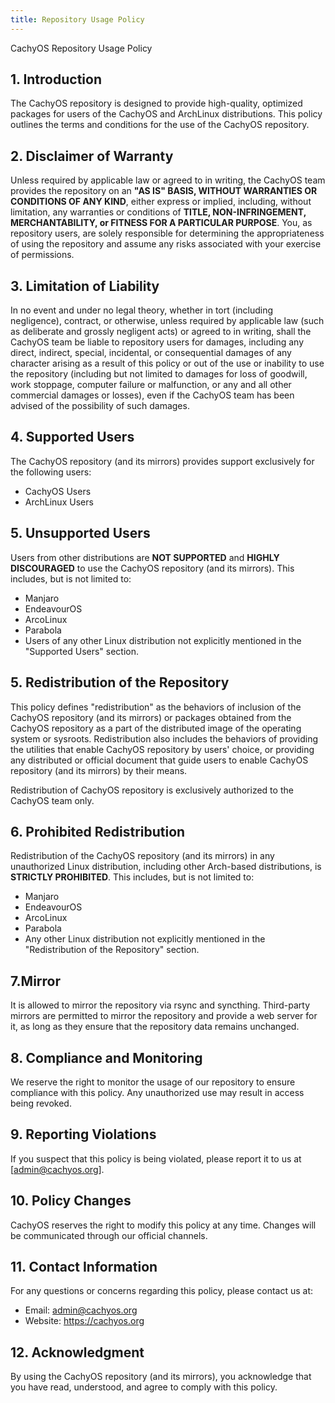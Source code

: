 ```yaml
---
title: Repository Usage Policy
---
```


CachyOS Repository Usage Policy

## 1. Introduction

The CachyOS repository is designed to provide high-quality, optimized packages for users of the CachyOS and ArchLinux distributions. This policy outlines the terms and conditions for the use of the CachyOS repository. 

## 2. Disclaimer of Warranty

Unless required by applicable law or agreed to in writing, the CachyOS team provides the repository on an **"AS IS" BASIS, WITHOUT WARRANTIES OR CONDITIONS OF ANY KIND**, either express or implied, including, without limitation, 
any warranties or conditions of **TITLE, NON-INFRINGEMENT, MERCHANTABILITY, or FITNESS FOR A PARTICULAR PURPOSE**. You, as repository users, are solely responsible for determining the appropriateness of using the repository and assume
any risks associated with your exercise of permissions.

## 3. Limitation of Liability

In no event and under no legal theory, whether in tort (including negligence), contract, or otherwise, unless required by applicable law (such as deliberate and grossly negligent acts) or agreed to in writing, shall the CachyOS team 
be liable to repository users for damages, including any direct, indirect, special, incidental, or consequential damages of any character arising as a result of this policy or out of the use or inability to use the repository 
(including but not limited to damages for loss of goodwill, work stoppage, computer failure or malfunction, or any and all other commercial damages or losses), even if the CachyOS team has been advised of the possibility of such damages.

## 4. Supported Users

The CachyOS repository (and its mirrors) provides support exclusively for the following users:

- CachyOS Users
- ArchLinux Users

## 5. Unsupported Users

Users from other distributions are **NOT SUPPORTED** and **HIGHLY DISCOURAGED** to use the CachyOS repository (and its mirrors). This includes, but is not limited to:

- Manjaro
- EndeavourOS
- ArcoLinux
- Parabola
- Users of any other Linux distribution not explicitly mentioned in the "Supported Users" section.

## 5. Redistribution of the Repository

This policy defines "redistribution" as the behaviors of inclusion of the CachyOS repository (and its mirrors) or packages obtained from the CachyOS repository as a part of the distributed image of the operating system or sysroots. 
Redistribution also includes the behaviors of providing the utilities that enable CachyOS repository by users' choice, or providing any distributed or official document that guide users to enable CachyOS 
repository (and its mirrors) by their means. 

Redistribution of CachyOS repository is exclusively authorized to the CachyOS team only.

## 6. Prohibited Redistribution
Redistribution of the CachyOS repository (and its mirrors) in any unauthorized Linux distribution, including other Arch-based distributions, is **STRICTLY PROHIBITED**. This includes, but is not limited to:

- Manjaro
- EndeavourOS
- ArcoLinux
- Parabola
- Any other Linux distribution not explicitly mentioned in the "Redistribution of the Repository" section.

## 7.Mirror
It is allowed to mirror the repository via rsync and syncthing. Third-party mirrors are permitted to mirror the repository and provide a web server for it, as long as they ensure that the repository data remains unchanged.

## 8. Compliance and Monitoring

We reserve the right to monitor the usage of our repository to ensure compliance with this policy. Any unauthorized use may result in access being revoked.

## 9. Reporting Violations

If you suspect that this policy is being violated, please report it to us at [admin@cachyos.org].

## 10. Policy Changes

CachyOS reserves the right to modify this policy at any time. Changes will be communicated through our official channels.

## 11. Contact Information

For any questions or concerns regarding this policy, please contact us at:

- Email: admin@cachyos.org
- Website: https://cachyos.org

## 12. Acknowledgment

By using the CachyOS repository (and its mirrors), you acknowledge that you have read, understood, and agree to comply with this policy.
